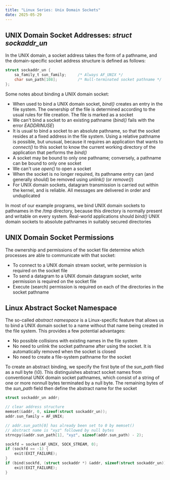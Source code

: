 ```yaml
---
title: "Linux Series: Unix Domain Sockets"
date: 2025-05-29
---
```


## UNIX Domain Socket Addresses: _struct sockaddr\_un_

In the UNIX domain, a socket address takes the form of a pathname, and the domain-specific socket
address structure is defined as follows:

```c
struct sockaddr_un {
    sa_family_t sun_family;     /* Always AF_UNIX */
    char sun_path[108];         /* Null-terminated socket pathname */
};
```

Some notes about binding a UNIX domain socket:

- When used to bind a UNIX domain socket, _bind()_ creates an entry in the file system. The ownership
  of the file is determined according to the usual rules for file creation. The file is marked as a
  socket
- We can't bind a socket to an existing pathname (_bind()_ fails with the error _EADDRINUSE_)
- It is usual to bind a socket to an absolute pathname, so that the socket resides at a fixed address
  in the file system. Using a relative pathname is possible, but unusual, because it requires an application
  that wants to _connect()_ to this socket to know the current working directory of the application
  that performs the _bind()_
- A socket may be bound to only one pathname; conversely, a pathname can be bound to only one socket
- We can't use _open()_ to open a socket
- When the socket is no longer required, its pathname entry can (and generally should) be removed using
  _unlink()_ (or _remove()_)
- For UNIX domain sockets, datagram transmission is carried out within the kernel, and is reliable. All
  messages are delivered in order and unduplicated

In most of our example programs, we bind UNIX domain sockets to pathnames in the /tmp directory, because
this directory is normally present and writable on every system. Real-world applications should _bind()_
UNIX domain sockets to absolute pathnames in suitably secured directories

## UNIX Domain Socket Permissions

The ownership and permissions of the socket file determine which processes are able to communicate with
that socket:

- To connect to a UNIX domain stream socket, write permission is required on the socket file
- To send a datagram to a UNIX domain datagram socket, write permission is required on the socket file
- Execute (search) permission is required on each of the directories in the socket pathname

## Linux Abstract Socket Namespace

The so-called _abstract namespace_ is a Linux-specific feature that allows us to bind a UNIX domain
socket to a name without that name being created in the file system. This provides a few potential
advantages:

- No possible collisions with existing names in the file system
- No need to unlink the socket pathname after using the socket. It is automatically removed when the
  socket is closed
- No need to create a file-system pathname for the socket

To create an abstract binding, we specify the first byte of the _sun\_path_ filed as a null byte (\0).
This distinguishes abstract socket names from conventional UNIX domain socket pathnames, which consist
of a string of one or more nonnull bytes terminated by a null byte. The remaining bytes of the _sun\_path_
field then define the abstract name for the socket

```c
struct sockaddr_un addr;

// clear address structure
memset(&addr, 0, sizeof(struct sockaddr_un));
addr.sun_family = AF_UNIX;

// addr.sun_path[0] has already been set to 0 by memset()
// abstract name is "xyz" followed by null bytes
strncpy(&addr.sun_path[1], "xyz", sizeof(addr.sun_path) - 2);

sockfd = socket(AF_UNIX, SOCK_STREAM, 0);
if (sockfd == -1) {
    exit(EXIT_FAILURE);
}
if (bind(sockfd, (struct sockaddr *) &addr, sizeof(struct sockaddr_un)) == -1) {
    exit(EXIT_FAILURE);
}
```